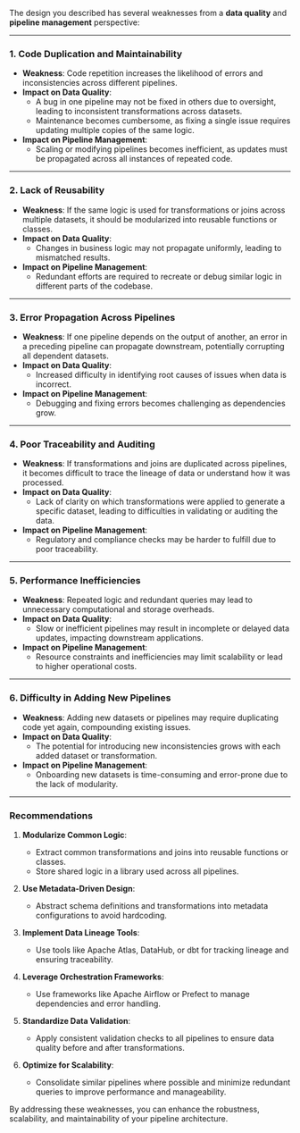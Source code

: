 The design you described has several weaknesses from a **data quality** and **pipeline management** perspective:

---

### **1. Code Duplication and Maintainability**
- **Weakness**: Code repetition increases the likelihood of errors and inconsistencies across different pipelines.
- **Impact on Data Quality**:
  - A bug in one pipeline may not be fixed in others due to oversight, leading to inconsistent transformations across datasets.
  - Maintenance becomes cumbersome, as fixing a single issue requires updating multiple copies of the same logic.
- **Impact on Pipeline Management**:
  - Scaling or modifying pipelines becomes inefficient, as updates must be propagated across all instances of repeated code.

---

### **2. Lack of Reusability**
- **Weakness**: If the same logic is used for transformations or joins across multiple datasets, it should be modularized into reusable functions or classes.
- **Impact on Data Quality**:
  - Changes in business logic may not propagate uniformly, leading to mismatched results.
- **Impact on Pipeline Management**:
  - Redundant efforts are required to recreate or debug similar logic in different parts of the codebase.

---

### **3. Error Propagation Across Pipelines**
- **Weakness**: If one pipeline depends on the output of another, an error in a preceding pipeline can propagate downstream, potentially corrupting all dependent datasets.
- **Impact on Data Quality**:
  - Increased difficulty in identifying root causes of issues when data is incorrect.
- **Impact on Pipeline Management**:
  - Debugging and fixing errors becomes challenging as dependencies grow.

---

### **4. Poor Traceability and Auditing**
- **Weakness**: If transformations and joins are duplicated across pipelines, it becomes difficult to trace the lineage of data or understand how it was processed.
- **Impact on Data Quality**:
  - Lack of clarity on which transformations were applied to generate a specific dataset, leading to difficulties in validating or auditing the data.
- **Impact on Pipeline Management**:
  - Regulatory and compliance checks may be harder to fulfill due to poor traceability.

---

### **5. Performance Inefficiencies**
- **Weakness**: Repeated logic and redundant queries may lead to unnecessary computational and storage overheads.
- **Impact on Data Quality**:
  - Slow or inefficient pipelines may result in incomplete or delayed data updates, impacting downstream applications.
- **Impact on Pipeline Management**:
  - Resource constraints and inefficiencies may limit scalability or lead to higher operational costs.

---

### **6. Difficulty in Adding New Pipelines**
- **Weakness**: Adding new datasets or pipelines may require duplicating code yet again, compounding existing issues.
- **Impact on Data Quality**:
  - The potential for introducing new inconsistencies grows with each added dataset or transformation.
- **Impact on Pipeline Management**:
  - Onboarding new datasets is time-consuming and error-prone due to the lack of modularity.

---

### **Recommendations**
1. **Modularize Common Logic**:
   - Extract common transformations and joins into reusable functions or classes.
   - Store shared logic in a library used across all pipelines.

2. **Use Metadata-Driven Design**:
   - Abstract schema definitions and transformations into metadata configurations to avoid hardcoding.

3. **Implement Data Lineage Tools**:
   - Use tools like Apache Atlas, DataHub, or dbt for tracking lineage and ensuring traceability.

4. **Leverage Orchestration Frameworks**:
   - Use frameworks like Apache Airflow or Prefect to manage dependencies and error handling.

5. **Standardize Data Validation**:
   - Apply consistent validation checks to all pipelines to ensure data quality before and after transformations.

6. **Optimize for Scalability**:
   - Consolidate similar pipelines where possible and minimize redundant queries to improve performance and manageability.

By addressing these weaknesses, you can enhance the robustness, scalability, and maintainability of your pipeline architecture.

